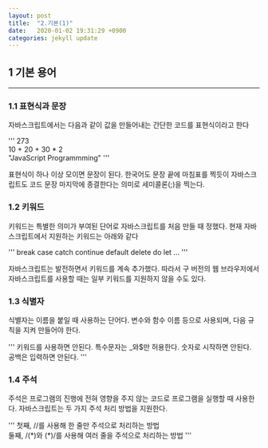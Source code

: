 ```yaml
---
layout: post
title:  "2.기본(1)"
date:   2020-01-02 19:31:29 +0900
categories: jekyll update
---
```

<h2>1 기본 용어</h2>

*****

<h3>1.1 표현식과 문장</h3>

자바스크립트에서는 다음과 같이 값을 만들어내는 간단한 코드를 표현식이라고 한다

'''
273  
10 + 20 + 30 * 2  
"JavaScript Programmming"
'''

표현식이 하나 이상 모이면 문장이 된다. 한국어도 문장 끝에 마침표를 찍듯이 자바스크립트도 코드 문장 마지막에 종결한다는 의미로 세미콜론(;)을 찍는다.

<h3>1.2 키워드 </h3>
키워드는 특별한 의미가 부여된 단어로 자바스크립트를 처음 만들 때 정했다. 현재 자바스크립트에서 지원하는 키워드는 아래와 같다

'''
break case catch continue default delete do let ...
'''

자바스크립트는 발전하면서 키워드를 계속 추가했다. 따라서 구 버전의 웹 브라우저에서 자바스크립트를 사용할 때는 일부 키워드를 지원하지 않을 수도 있다.

<h3>1.3 식별자 </h3>
식별자는 이름을 붙일 때 사용하는 단어다. 변수와 함수 이름 등으로 사용되며, 다음 규칙을 지켜 만들어야 한다.

'''
키워드를 사용하면 안된다.
특수문자는 _와$만 허용한다.
숫자로 시작하면 안된다.
공백은 입력하면 안된다.
'''

<h3>1.4 주석</h3>
주석은 프로그램의 진행에 전혀 영향을 주지 않는 코드로 프로그램을 실행할 때 사용한다. 자바스크립트는 두 가지 주석 처리 방법을 지원한다.  

'''
첫째, //를 사용해 한 줄만 주석으로 처리하는 방법  
둘째, /(&#42;)와 (&#42;)/를 사용해 여러 줄을 주석으로 처리하는 방법
'''

[jekyll-docs]: https://jekyllrb.com/docs/home
[jekyll-gh]:   https://github.com/jekyll/jekyll
[jekyll-talk]: https://talk.jekyllrb.com/
